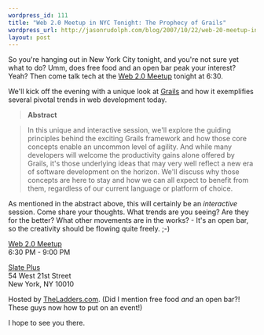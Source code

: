 ```yaml
--- 
wordpress_id: 111
title: "Web 2.0 Meetup in NYC Tonight: The Prophecy of Grails"
wordpress_url: http://jasonrudolph.com/blog/2007/10/22/web-20-meetup-in-nyc-tonight-the-prophecy-of-grails-2/
layout: post
---
```

So you're hanging out in New York City tonight, and you're not sure yet what to do?  Umm, does free food and an open bar peak your interest?  Yeah?  Then come talk tech at the [Web 2.0 Meetup](http://web2meetup.com/2007/10/21/the-ladders-served-lunch-20-sponsor-web-20-meetup-on-monday-1022/) tonight at 6:30.  

We'll kick off the evening with a unique look at [Grails](http://grails.org) and how it exemplifies several pivotal trends in web development today.  

> **Abstract**

> In this unique and interactive session, we'll explore the guiding principles behind the exciting Grails framework and how those core concepts enable an uncommon level of agility.  And while many developers will welcome the productivity gains alone offered by Grails, it's those underlying ideas that may very well reflect a new era of software development on the horizon.  We'll discuss why those concepts are here to stay and how we can all expect to benefit from them, regardless of our current language or platform of choice.
                     
As mentioned in the abstract above, this will certainly be an *interactive* session.  Come share your thoughts.  What trends are you seeing?  Are they for the better?  What other movements are in the works? - It's an open bar, so the creativity should be flowing quite freely.  ;-)

[Web 2.0 Meetup](http://web2meetup.com/2007/10/21/the-ladders-served-lunch-20-sponsor-web-20-meetup-on-monday-1022/)  
6:30 PM - 9:00 PM

[Slate Plus](http://www.slate-ny.com)  
54 West 21st Street             
New York, NY 10010

Hosted by [TheLadders.com](http://TheLadders.com).  (Did I mention free food *and* an open bar?!  These guys now how to put on an event!)  

I hope to see you there.
